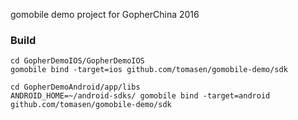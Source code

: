 gomobile demo project for GopherChina 2016

### Build

```
cd GopherDemoIOS/GopherDemoIOS
gomobile bind -target=ios github.com/tomasen/gomobile-demo/sdk 

cd GopherDemoAndroid/app/libs
ANDROID_HOME=~/android-sdks/ gomobile bind -target=android github.com/tomasen/gomobile-demo/sdk 
```
